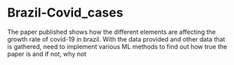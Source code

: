 # Brazil-Covid_cases

The paper published shows how the different elements are affecting the growth rate of covid-19 in brazil.
With the data provided and other data that is gathered, need to implement various ML methods to find out how true the paper is and if not, why not
